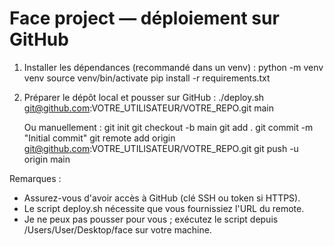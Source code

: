 # Face project — déploiement sur GitHub

1) Installer les dépendances (recommandé dans un venv) :
   python -m venv venv
   source venv/bin/activate
   pip install -r requirements.txt

2) Préparer le dépôt local et pousser sur GitHub :
   ./deploy.sh git@github.com:VOTRE_UTILISATEUR/VOTRE_REPO.git main

   Ou manuellement :
   git init
   git checkout -b main
   git add .
   git commit -m "Initial commit"
   git remote add origin git@github.com:VOTRE_UTILISATEUR/VOTRE_REPO.git
   git push -u origin main

Remarques :
- Assurez-vous d'avoir accès à GitHub (clé SSH ou token si HTTPS).
- Le script deploy.sh nécessite que vous fournissiez l'URL du remote.
- Je ne peux pas pousser pour vous ; exécutez le script depuis /Users/User/Desktop/face sur votre machine.
